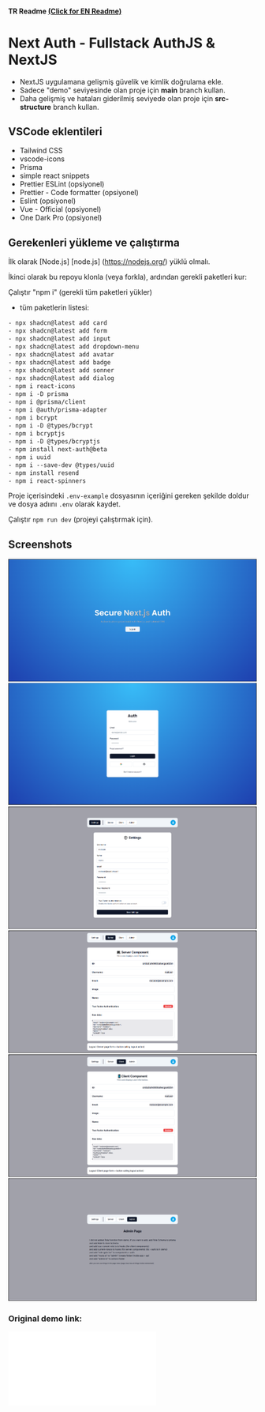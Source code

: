 #### TR Readme [(Click for EN Readme)](README.md)

# Next Auth - Fullstack AuthJS & NextJS

- NextJS uygulamana gelişmiş güvelik ve kimlik doğrulama ekle.
- Sadece "demo" seviyesinde olan proje için **main** branch kullan.
- Daha gelişmiş ve hataları giderilmiş seviyede olan proje için **src-structure** branch kullan.

## VSCode eklentileri

- Tailwind CSS
- vscode-icons
- Prisma
- simple react snippets
- Prettier ESLint (opsiyonel)
- Prettier - Code formatter (opsiyonel)
- Eslint (opsiyonel)
- Vue - Official (opsiyonel)
- One Dark Pro (opsiyonel)

## Gerekenleri yükleme ve çalıştırma

İlk olarak [Node.js] [node.js] (https://nodejs.org/) yüklü olmalı.

İkinci olarak bu repoyu klonla (veya forkla), ardından gerekli paketleri kur:

Çalıştır "npm i" (gerekli tüm paketleri yükler)

- tüm paketlerin listesi:

```
- npx shadcn@latest add card
- npx shadcn@latest add form
- npx shadcn@latest add input
- npx shadcn@latest add dropdown-menu
- npx shadcn@latest add avatar
- npx shadcn@latest add badge
- npx shadcn@latest add sonner
- npx shadcn@latest add dialog
- npm i react-icons
- npm i -D prisma
- npm i @prisma/client
- npm i @auth/prisma-adapter
- npm i bcrypt
- npm i -D @types/bcrypt
- npm i bcryptjs
- npm i -D @types/bcryptjs
- npm install next-auth@beta
- npm i uuid
- npm i --save-dev @types/uuid
- npm install resend
- npm i react-spinners
```

Proje içerisindeki `.env-example` dosyasının içeriğini gereken şekilde doldur ve dosya adıını `.env` olarak kaydet.

Çalıştır `npm run dev` (projeyi çalıştırmak için).

## Screenshots

![1](pictures/1.png)
![2](pictures/2.png)
![3](pictures/3.png)
![4](pictures/4.png)
![5](pictures/5.png)
![6](pictures/6.png)

### Original demo link:

![Link](README-Redirect.md)

